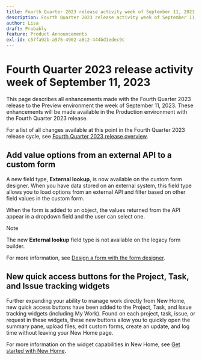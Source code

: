 ```yaml
---
title: Fourth Quarter 2023 release activity week of September 11, 2023
description: Fourth Quarter 2023 release activity week of September 11, 2023
author: Lisa
draft: Probably
feature: Product Announcements
exl-id: c57fa92b-a975-4902-a8c2-444bd1edec9c
---
```

# Fourth Quarter 2023 release activity week of September 11, 2023

This page describes all enhancements made with the Fourth Quarter 2023 release to the Preview environment the week of September 11, 2023. These enhancements will be made available in the Production environment with the Fourth Quarter 2023 release.

For a list of all changes available at this point in the Fourth Quarter 2023 release cycle, see [Fourth Quarter 2023 release overview](/help/quicksilver/product-announcements/product-releases/23-q4-release-activity/23-q4-release-overview.md).

## Add value options from an external API to a custom form

A new field type, **External lookup**, is now available on the custom form designer. When you have data stored on an external system, this field type allows you to load options from an external API and filter based on other field values in the custom form.

When the form is added to an object, the values returned from the API appear in a dropdown field and the user can select one.

>[!NOTE]
>
>The new **External lookup** field type is not available on the legacy form builder.

For more information, see [Design a form with the form designer](/help/quicksilver/administration-and-setup/customize-workfront/create-manage-custom-forms/form-designer/design-a-form/design-a-form.md).

## New quick access buttons for the Project, Task, and Issue tracking widgets

Further expanding  your ability to manage work directly from New Home, new quick access buttons have been added to the Project, Task, and Issue tracking widgets (including My Work). Found on each project, task, issue, or request in these widgets, these new buttons allow you to quickly open the summary pane, upload files, edit custom forms, create an update, and log time without leaving your New Home page.

For more information on the widget capabilities in New Home, see [Get started with New Home](/help/quicksilver/workfront-basics/using-home/new-home/get-started-with-new-home.md).
